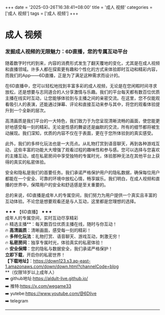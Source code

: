 +++
date = '2025-03-26T16:38:41+08:00'
title = '成人 视频'
categories = ['成人 视频']
tags = ['成人 视频']
+++

# 成人 视频

### 发掘成人视频的无限魅力：6D直播，您的专属互动平台

随着数字时代的到来，内容的消费形式发生了翻天覆地的变化，尤其是在成人视频和直播领域。许多人都在探索更有趣和个性化的方式来体验即时互动和精彩内容，而我们的App——6D直播，正是为了满足这种需求而设计的。

在6D直播中，您可以轻松地找到丰富多彩的成人视频，无论是在您闲暇时间寻求放松，还是想要与志同道合的人分享激情与乐趣。我们的平台每天都有数百位优质主播在线实时互动，让您能够体验到与主播之间的亲密交流。在这里，您不仅能观看吸引人的表演，还能通过弹幕、评论和直接互动来参与其中，将您的观看体验提升到一个全新的层次。

高清画质是我们平台的一大特色，我们致力于为您呈现清晰流畅的画面，使您能更好地感受每一刻的精彩。无论是性感的舞姿还是幽默的交流，所有的细节都将被生动展现。我们深知，优质的内容不仅在于表面，更在于您所体验到的真实感受。

此外，我们的多样化玩法也是一大亮点。从礼物打赏到语音聊天，再到各种游戏互动，这些丰富的功能大大增强了观看过程的趣味性和参与感。您可以选择与您喜欢的主播互动，或在私密房间中享受独特的专属时光，体验那种无法在其他平台上获得的真实的私密体验。

安全和隐私是我们的首要任务。我们承诺严格保护用户的隐私数据，确保每位用户都能在一个安全、可靠的环境中放松心情，畅享娱乐。我们明白，在成人视频和直播的世界中，保障用户的安全和舒适感是至关重要的。

总的来说，6D直播是成年人的专属空间，我们努力为用户提供一个真实且丰富的互动体验。不论您是想要观看还是与人互动，这里都是您理想的选择。

✦✦✦ 【6D直播】 ✦✦✦  
成年人的专属空间，实时互动尽享精彩  
🔥 精选主播**：每天数百位优质主播在线，随时与你互动！  
🔥 **高清画质**：清晰画面，感受每一刻的精彩！  
🔥 **多样化玩法**：礼物打赏、语音聊天、游戏互动，刺激无穷！  
🔥 **私密房间**：独享专属时光，体验真实的私密体验！  
🔥 **安全保障**：您的隐私与数据安全，我们承诺严格保护！  
**立即下载**，开启你的私密世界！  
**【下载地址】**：https://down123.s3.ap-east-1.amazonaws.com/down/down.html?channelCode=blog  
**（仅限18岁以上成年人）  
➡️ github地址:https://aldult-live.github.io/  
➡️ 推特:https://x.com/wegame33  
➡️ yutebe:https://www.youtube.com/@6Dlive  
➡️ telegram  

---
